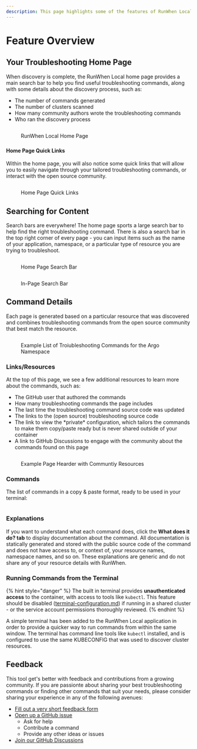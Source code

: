 ```yaml
---
description: This page highlights some of the features of RunWhen Local
---
```


# Feature Overview

## Your Troubleshooting Home Page

When discovery is complete, the RunWhen Local home page provides a main search bar to help you find useful troubleshooting commands, along with some details about the discovery process, such as:

* The number of commands generated
* The number of clusters scanned
* How many community authors wrote the troubleshooting commands
* Who ran the discovery process

<figure><img src="assets/feature_overview_1.png" alt=""><figcaption><p>RunWhen Local Home Page</p></figcaption></figure>

###

#### Home Page Quick Links

Within the home page, you will also notice some quick links that will allow you to easily navigate through your tailored troubleshooting commands, or interact with the open source community.

<figure><img src="assets/feature_overview_2.png" alt=""><figcaption><p>Home Page Quick Links</p></figcaption></figure>

####

## Searching for Content

Search bars are everywhere! The home page sports a large search bar to help find the right troubleshooting command. There is also a search bar in the top right corner of every page - you can input items such as the name of your application, namespace, or a particular type of resource you are trying to troubleshoot.

<figure><img src="assets/feature_overview_3.png" alt=""><figcaption><p>Home Page Search Bar</p></figcaption></figure>

<figure><img src="assets/feature_overview_4.png" alt=""><figcaption><p>In-Page Search Bar</p></figcaption></figure>

## Command Details

Each page is generated based on a particular resource that was discovered and combines troubleshooting commands from the open source community that best match the resource.

<figure><img src="assets/feature_overview_5.png" alt=""><figcaption><p>Example List of Troiubleshooting Commands for the Argo Namespace</p></figcaption></figure>

### Links/Resources

At the top of this page, we see a few additional resources to learn more about the commands, such as:

* The GitHub user that authored the commands
* How many troubleshooting commands the page includes
* The last time the troubleshooting command source code was updated
* The links to the (open source) troubleshooting source code
* The link to view the \*private\* configuration, which tailors the commands to make them copy/paste ready but is never shared outside of your container
* A link to GitHub Discussions to engage with the community about the commands found on this page

<figure><img src="assets/feature_overview_6.png" alt=""><figcaption><p>Example Page Hearder with Communtiy Resources</p></figcaption></figure>

### Commands

The list of commands in a copy & paste format, ready to be used in your terminal:

<figure><img src="assets/feature_overview_7.png" alt=""><figcaption></figcaption></figure>

### Explanations

If you want to understand what each command does, click the **What does it do? tab** to display documentation about the command. All documentation is statically generated and stored with the public source code of the command and does not have access to, or context of, your resource names, namespace names, and so on. These explanations are generic and do not share any of your resource details with RunWhen.



### Running Commands from the Terminal



{% hint style="danger" %}
The built in terminal provides **unauthenticated access** to the container, with access to tools like `kubectl`. This feature should be disabled ([terminal-configuration.md](user-guide/user\_guide-advanced\_configuration/terminal-configuration.md "mention")) if running in a shared cluster - or the service account permissions thoroughly reviewed.&#x20;
{% endhint %}

A simple terminal has been added to the RunWhen Local application in order to provide a quicker way to run commands from within the same window. The terminal has command line tools like `kubectl` installed, and is configured to use the same KUBECONFIG that was used to discover cluster resources.&#x20;



## Feedback <a href="#tool-feedback" id="tool-feedback"></a>

This tool get's better with feedback and contributions from a growing community. If you are passionte about sharing your best troubleshooting commands or finding other commands that suit your needs, please consider sharing your experience in any of the following avenues:

* [Fill out a very short feedback form](https://docs.google.com/forms/d/e/1FAIpQLScuso8SQMdj9d-0VnxxBMcvdZrcZ2M389EbwE355flnkQOUFQ/viewform)
* [Open up a GitHub issue](https://github.com/runwhen-contrib/runwhen-local/issues/new/choose)
  * Ask for help
  * Contribute a command
  * Provide any other ideas or issues
* [Join our GitHub Discussions](https://github.com/orgs/runwhen-contrib/discussions)
